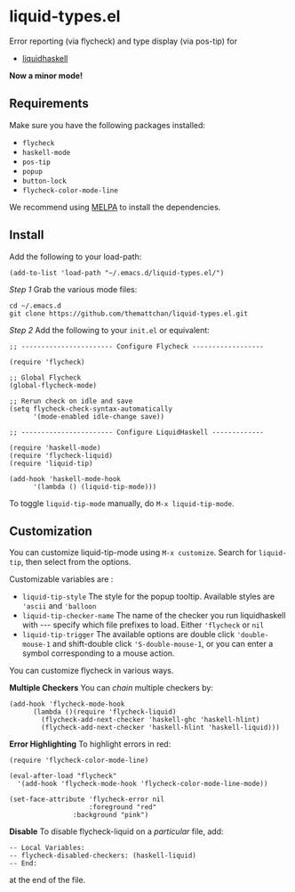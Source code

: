 liquid-types.el
===============

Error reporting (via flycheck) and type display (via pos-tip) for

+ [liquidhaskell](https://github.com/ucsd-progsys/liquidhaskell)

__Now a minor mode!__

Requirements
------------

Make sure you have the following packages installed:

+ `flycheck`
+ `haskell-mode`
+ `pos-tip`
+ `popup`
+ `button-lock`
+ `flycheck-color-mode-line`

We recommend using [MELPA](http://melpa.org/#/getting-started) to install the dependencies.

Install
-------

Add the following to your load-path:

~~~~~
(add-to-list 'load-path "~/.emacs.d/liquid-types.el/")
~~~~~

*Step 1* Grab the various mode files:

~~~~~
cd ~/.emacs.d
git clone https://github.com/themattchan/liquid-types.el.git
~~~~~

*Step 2* Add the following to your `init.el` or equivalent:

~~~~~
;; ----------------------- Configure Flycheck ------------------

(require 'flycheck)

;; Global Flycheck
(global-flycheck-mode)

;; Rerun check on idle and save
(setq flycheck-check-syntax-automatically
      '(mode-enabled idle-change save))

;; ----------------------- Configure LiquidHaskell -------------

(require 'haskell-mode)
(require 'flycheck-liquid)
(require 'liquid-tip)

(add-hook 'haskell-mode-hook
	  '(lambda () (liquid-tip-mode)))
~~~~~

To toggle `liquid-tip-mode` manually, do `M-x liquid-tip-mode`.

Customization
-------------
You can customize liquid-tip-mode using `M-x customize`. Search for
`liquid-tip`, then select from the options.

Customizable variables are :

- `liquid-tip-style` The style for the popup tooltip. Available styles are
`'ascii` and `'balloon`
- `liquid-tip-checker-name` The name of the checker you run liquidhaskell with
--- specify which file prefixes to load. Either `'flycheck` or `nil`
- `liquid-tip-trigger` The available options are double click `'double-mouse-1`
  and shift-double click `'S-double-mouse-1`, or you can enter a symbol
  corresponding to a mouse action.

You can customize flycheck in various ways.

**Multiple Checkers** You can *chain* multiple checkers by:

~~~~~
(add-hook 'flycheck-mode-hook
      (lambda ()(require 'flycheck-liquid)
        (flycheck-add-next-checker 'haskell-ghc 'haskell-hlint)
        (flycheck-add-next-checker 'haskell-hlint 'haskell-liquid)))
~~~~~

**Error Highlighting** To highlight errors in red:

~~~~~
(require 'flycheck-color-mode-line)

(eval-after-load "flycheck"
  '(add-hook 'flycheck-mode-hook 'flycheck-color-mode-line-mode))

(set-face-attribute 'flycheck-error nil
                    :foreground "red"
	            :background "pink")
~~~~~

**Disable**  To disable flycheck-liquid on a *particular* file, add:

    -- Local Variables:
    -- flycheck-disabled-checkers: (haskell-liquid)
    -- End:

at the end of the file.
